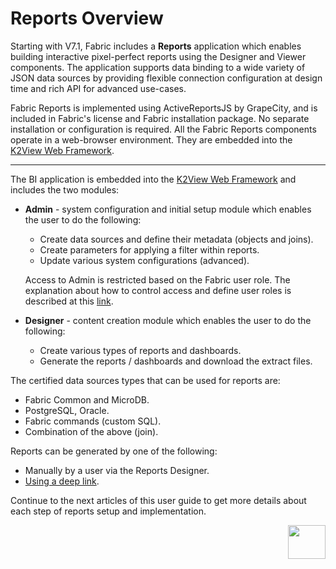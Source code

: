 # Reports Overview

Starting with V7.1, Fabric includes a **Reports** application which enables building interactive pixel-perfect reports using the Designer and Viewer components. The application supports data binding to a wide variety of JSON data sources by providing flexible connection configuration at design time and rich API for advanced use-cases.

Fabric Reports is implemented using ActiveReportsJS by GrapeCity, and is included in Fabric's license and Fabric installation package. No separate installation or configuration is required. All the Fabric Reports components operate in a web-browser environment. They are embedded into the [K2View Web Framework](/articles/30_web_framework/01_web_framework_overview.html).  



-------------------------------------------------------------------------------------------------------------------------------------

The BI application is embedded into the [K2View Web Framework](/articles/30_web_framework/01_web_framework_overview.html) and includes the two modules:

* **Admin** - system configuration and initial setup module which enables the user to do the following: 

  - Create data sources and define their metadata (objects and joins).
  - Create parameters for applying a filter within reports.
  - Update various system configurations (advanced).

  Access to Admin is restricted based on the Fabric user role. The explanation about how to control access and define user roles is described at this [link](02_Permissions_Setup.md).

* **Designer** - content creation module which enables the user to do the following:

  * Create various types of reports and dashboards. 
  * Generate the reports / dashboards and download the extract files.

The certified data sources types that can be used for reports are:

* Fabric Common and MicroDB.
* PostgreSQL, Oracle.
* Fabric commands (custom SQL).
* Combination of the above (join).

Reports can be generated by one of the following: 

* Manually by a user via the Reports Designer.
* [Using a deep link](06_report_execution_guidelines.md#reports-generation-using-deep-link).

Continue to the next articles of this user guide to get more details about each step of reports setup and implementation.



[<img align="right" width="60" height="54" src="/articles/images/Next.png">](00_BI_user_guide_overview.md) 
